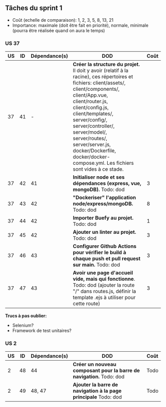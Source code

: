 ## Tâches du sprint 1

- Coût (echelle de comparaison): 1, 2, 3, 5, 8, 13, 21
- Importance: maximale (doit être fait en priorité), normale, minimale (pourra être réalisée quand on aura le temps)

### US 37

| US | ID | Dépendance(s) | DOD | Coût |
|----|----|---------------|-----|------|
| 37 | 41 | - | **Créer la structure du projet.** Il doit y avoir (relatif à la racine), ces répertoires et fichiers: client/assets/, client/components/, client/App.vue, client/router.js, client/config.js, client/templates/, server/config/, server/controller/, server/model/, server/routes/, server/server.js, docker/Dockerfile, docker/docker-compose.yml. Les fichiers sont vides à ce stade. |  | 1 |
| 37 | 42 | 41 | **Initialiser node et ses dépendances (express, vue, mongoDB).** Todo: dod | 3 |
| 37 | 43 | 42 | **"Dockeriser" l'application node/express/mongoDB.** Todo: dod | 8 |
| 37 | 44 | 42 | **Importer Buefy au projet.** Todo: dod | 1 |
| 37 | 45 | 42 | **Ajouter un linter au projet.** Todo: dod | 3 |
| 37 | 46 | 43 | **Configurer Github Actions pour vérifier le build à chaque push et pull request sur main.** Todo: dod | 3 |
| 37 | 47 | 43 | **Avoir une page d'accueil vide, mais qui fonctionne**. Todo: dod (ajouter la route "/" dans routes.js, définir la template .ejs à utiliser pour cette route) | 3 |

**Trucs à pas oublier:**
- Selenium?
- Framework de test unitaires?

### US 2

| US | ID | Dépendance(s) | DOD | Coût |
|----|----|---------------|-----|------|
| 2  | 48 | 44 | **Créer un nouveau composant pour la barre de navigation.** Todo: dod | Todo |
| 2  | 49 | 48, 47 | **Ajouter la barre de navigation à la page principale** Todo: dod | Todo |